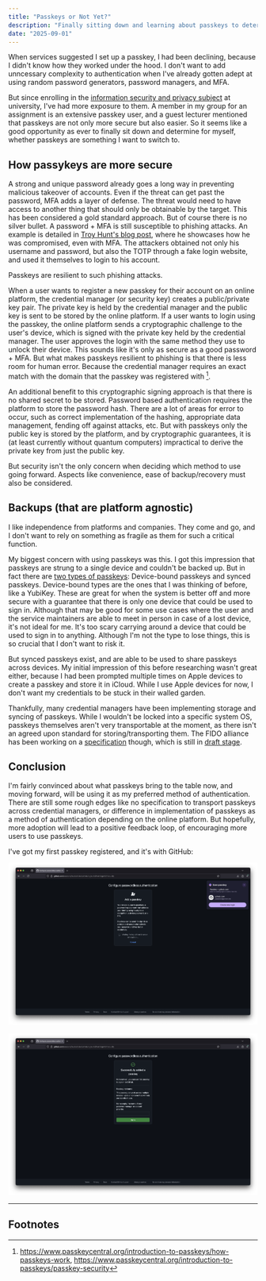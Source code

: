 ```yaml
---
title: "Passkeys or Not Yet?"
description: "Finally sitting down and learning about passkeys to determine whether to switch to them"
date: "2025-09-01"
---
```


When services suggested I set up a passkey, I had been declining, because I didn't know how they worked under the hood. I don't want to add unncessary complexity to authentication when I've already gotten adept at using random password generators, password managers, and MFA.

But since enrolling in the [information security and privacy subject](https://handbook.unimelb.edu.au/2025/subjects/info30006) at university, I've had more exposure to them. A member in my group for an assignment is an extensive passkey user, and a guest lecturer mentioned that passkeys are not only more secure but also easier. So it seems like a good opportunity as ever to finally sit down and determine for myself, whether passkeys are something I want to switch to.

## How passykeys are more secure

A strong and unique password already goes a long way in preventing malicious takeover of accounts. Even if the threat can get past the password, MFA adds a layer of defense. The threat would need to have access to another thing that should only be obtainable by the target. This has been considered a gold standard approach. But of course there is no silver bullet. A password + MFA is still susceptible to phishing attacks. An example is detailed in [Troy Hunt's blog post](https://www.troyhunt.com/passkeys-for-normal-people/), where he showcases how he was compromised, even with MFA. The attackers obtained not only his username and password, but also the TOTP through a fake login website, and used it themselves to login to his account.

Passkeys are resilient to such phishing attacks.

When a user wants to register a new passkey for their account on an online platform, the credential manager (or security key) creates a public/private key pair. The private key is held by the credential manager and the public key is sent to be stored by the online platform. If a user wants to login using the passkey, the online platform sends a cryptographic challenge to the user's device, which is signed with the private key held by the credential manager. The user approves the login with the same method they use to unlock their device. This sounds like it's only as secure as a good password + MFA. But what makes passkeys resilient to phishing is that there is less room for human error. Because the credential manager requires an exact match with the domain that the passkey was registered with [^1].

An additional benefit to this cryptographic signing approach is that there is no shared secret to be stored. Password based authentication requires the platform to store the password hash. There are a lot of areas for error to occur, such as correct implementation of the hashing, appropriate data management, fending off against attacks, etc. But with passkeys only the public key is stored by the platform, and by cryptographic guarantees, it is (at least currently without quantum computers) impractical to derive the private key from just the public key.

But security isn't the only concern when deciding which method to use going forward. Aspects like convenience, ease of backup/recovery must also be considered.

## Backups (that are platform agnostic)

I like independence from platforms and companies. They come and go, and I don't want to rely on something as fragile as them for such a critical function.

My biggest concern with using passkeys was this. I got this impression that passkeys are strung to a single device and couldn't be backed up. But in fact there are [two types of passkeys](https://www.passkeycentral.org/introduction-to-passkeys/passkey-types): Device-bound passkeys and synced passkeys. Device-bound types are the ones that I was thinking of before, like a YubiKey. These are great for when the system is better off and more secure with a guarantee that there is only one device that could be used to sign in. Although that may be good for some use cases where the user and the service maintainers are able to meet in person in case of a lost device, it's not ideal for me. It's too scary carrying around a device that could be used to sign in to anything. Although I'm not the type to lose things, this is so crucial that I don't want to risk it.

But synced passkeys exist, and are able to be used to share passkeys across devices. My initial impression of this before researching wasn't great either, because I had been prompted multiple times on Apple devices to create a passkey and store it in iCloud. While I use Apple devices for now, I don't want my credentials to be stuck in their walled garden.

Thankfully, many credential managers have been implementing storage and syncing of passkeys. While I wouldn't be locked into a specific system OS, passkeys themselves aren't very transportable at the moment, as there isn't an agreed upon standard for storing/transporting them. The FIDO alliance has been working on a [specification](https://fidoalliance.org/fido-alliance-publishes-new-specifications-to-promote-user-choice-and-enhanced-ux-for-passkeys/) though, which is still in [draft stage](https://fidoalliance.org/specifications-credential-exchange-specifications/).

## Conclusion

I'm fairly convinced about what passkeys bring to the table now, and moving forward, will be using it as my preferred method of authentication. There are still some rough edges like no specification to transport passkeys across credential managers, or difference in implementation of passkeys as a method of authentication depending on the online platform. But hopefully, more adoption will lead to a positive feedback loop, of encouraging more users to use passkeys.

I've got my first passkey registered, and it's with GitHub:

![adding-a-passkey-to-github](./assets/adding-a-passkey-to-github.png)

![successful-confirmation-of-adding-a-passkey-on-github](./assets/successful-confirmation-of-adding-a-passkey-on-github.png)

---

## Footnotes

[^1]: <https://www.passkeycentral.org/introduction-to-passkeys/how-passkeys-work>, <https://www.passkeycentral.org/introduction-to-passkeys/passkey-security>
